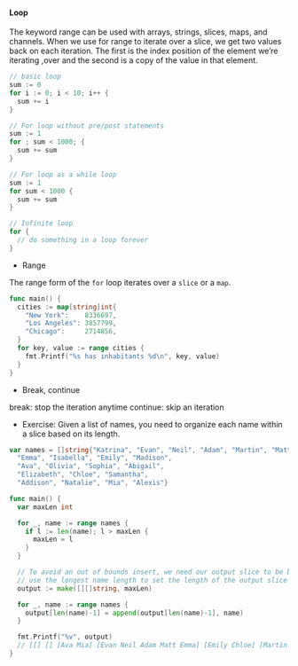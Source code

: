 
#### Loop

The keyword range can be used with arrays, strings, slices,
maps, and channels. When we use for range to iterate over a slice, we get two values
back on each iteration. The first is the index position of the element we’re iterating ,over
and the second is a copy of the value in that element.

```go
// basic loop
sum := 0
for i := 0; i < 10; i++ {
  sum += i
}

// For loop without pre/post statements
sum := 1
for ; sum < 1000; {
  sum += sum
}

// For loop as a while loop
sum := 1
for sum < 1000 {
  sum += sum
}

// Infinite loop
for {
  // do something in a loop forever
}
```

- Range

The range form of the `for` loop iterates over a `slice` or a `map`.

```go
func main() {
  cities := map[string]int{
    "New York":    8336697,
    "Los Angeles": 3857799,
    "Chicago":     2714856,
  }
  for key, value := range cities {
    fmt.Printf("%s has inhabitants %d\n", key, value)
  }
}
```

- Break, continue

break: stop the iteration anytime
continue: skip an iteration

- Exercise: Given a list of names, you need to organize each name within a slice based on its length.

```go
var names = []string{"Katrina", "Evan", "Neil", "Adam", "Martin", "Matt",
  "Emma", "Isabella", "Emily", "Madison",
  "Ava", "Olivia", "Sophia", "Abigail",
  "Elizabeth", "Chloe", "Samantha",
  "Addison", "Natalie", "Mia", "Alexis"}

func main() {
  var maxLen int

  for _, name := range names {
    if l := len(name); l > maxLen {
      maxLen = l
    }
  }

  // To avoid an out of bounds insert, we need our output slice to be big enough.
  // use the longest name length to set the length of the output slice length
  output := make([][]string, maxLen)

  for _, name := range names {
    output[len(name)-1] = append(output[len(name)-1], name)
  }

  fmt.Printf("%v", output)
  // [[] [] [Ava Mia] [Evan Neil Adam Matt Emma] [Emily Chloe] [Martin Olivia Sophia Alexis] [Katrina Madison Abigail Addison Natalie] [Isabella Samantha] [Elizabeth]]
}
```
